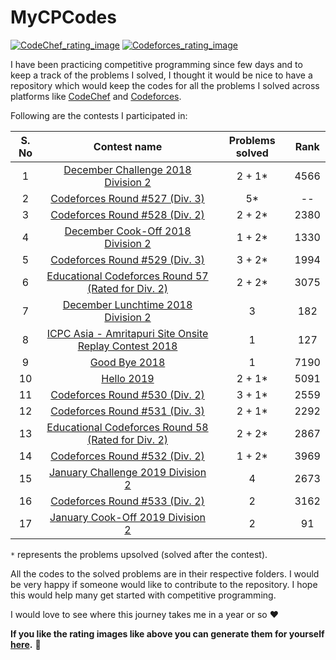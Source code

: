 # MyCPCodes

[![CodeChef_rating_image](https://i.ibb.co/QKR2J5r/chef1.png)](https://www.codechef.com/users/abhishalya_)
[![Codeforces_rating_image](https://i.ibb.co/JrcmbFy/forces1.png)](https://codeforces.com/profile/abhishalya)

I have been practicing competitive programming since few days and to keep a track of the problems I solved, I thought it would be nice to have a repository which would keep the codes for all the problems I solved across platforms like [CodeChef](https://codechef.com) and [Codeforces](https://codeforces.com).

Following are the contests I participated in:

| S. No |                                         Contest name                                         | Problems solved | Rank |
|:-----:|:--------------------------------------------------------------------------------------------:|:---------------:|:----:|
|   1   |               [December Challenge 2018 Division 2](https://codechef.com/DEC18B)              |      2 + 1*     | 4566 |
|   2   |             [Codeforces Round #527 (Div. 3)](https://codeforces.com/contest/1092)            |        5*       |  --  |
|   3   |             [Codeforces Round #528 (Div. 2)](https://codeforces.com/contest/1087)            |      2 + 2*     | 2380 |
|   4   |              [December Cook-Off 2018 Division 2](https://codechef.com/COOK101B)              |      1 + 2*     | 1330 |
|   5   |             [Codeforces Round #529 (Div. 3)](https://codeforces.com/contest/1095)            |      3 + 2*     | 1994 |
|   6   |   [Educational Codeforces Round 57 (Rated for Div. 2)](https://codeforces.com/contest/1096)  |      2 + 2*     | 3075 |
|   7   |            [December Lunchtime 2018 Division 2](https://www.codechef.com/LTIME67B)           |        3        |  182 |
|   8   | [ICPC Asia - Amritapuri Site Onsite Replay Contest 2018](https://www.codechef.com/AMR18ROL/) |        1        |  127 |
|   9   |                     [Good Bye 2018](https://codeforces.com/contest/1091)                     |        1        | 7190 |
|   10  |                       [Hello 2019](https://codeforces.com/contest/1097)                      |      2 + 1*     | 5091 |
|   11  |             [Codeforces Round #530 (Div. 2)](https://codeforces.com/contest/1099)            |      3 + 1*     | 2559 |
|   12  |             [Codeforces Round #531 (Div. 3)](https://codeforces.com/contest/1102)            |      2 + 1*     | 2292 |
|   13  |   [Educational Codeforces Round 58 (Rated for Div. 2)](https://codeforces.com/contest/1101)  |      2 + 2*     | 2867 |
|   14  |             [Codeforces Round #532 (Div. 2)](https://codeforces.com/contest/1100)            |      1 + 2*     | 3969 |
|   15  |             [January Challenge 2019 Division 2](https://www.codechef.com/JAN19B)             |        4        | 2673 |
|   16  |             [Codeforces Round #533 (Div. 2)](https://codeforces.com/contest/1105)            |        2        | 3162 |
|   17  |             [January Cook-Off 2019 Division 2](http://www.codechef.com/COOK102B)             |        2        |  91  |

`*` represents the problems upsolved (solved after the contest).

All the codes to the solved problems are in their respective folders. I would be very happy if someone would like to contribute to the repository. I hope this would help many get started with competitive programming.

I would love to see where this journey takes me in a year or so :heart:

**If you like the rating images like above you can generate them for yourself [here](https://github.com/abhishalya/rating-image-generator).** :tada:
